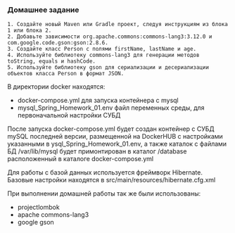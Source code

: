 ### Домашнее задание

    1. Создайте новый Maven или Gradle проект, следуя инструкциям из блока 1 или блока 2.
    2. Добавьте зависимости org.apache.commons:commons-lang3:3.12.0 и com.google.code.gson:gson:2.8.6.
    3. Создайте класс Person с полями firstName, lastName и age.
    4. Используйте библиотеку commons-lang3 для генерации методов toString, equals и hashCode.
    5. Используйте библиотеку gson для сериализации и десериализации объектов класса Person в формат JSON.


В директории docker находятся:
    
- docker-compose.yml для запуска контейнера с mysql
- mysql_Spring_Homework_01.env файл переменных среды, для первоначальной настройки СУБД

После запуска docker-compose.yml будет создан контейнер c СУБД mySQL последней версии, размещенной на DockerHUB с настройками указанными в ysql_Spring_Homework_01.env,
а также каталок с файлами БД /var/lib/mysql будет примонтирован в каталог /database расположенный в каталоге docker-compose.yml

Для работы с базой данных используется фреймворк Hibernate. Базовые настройки находятся в src/main/resources/hibernate.cfg.xml

При выполнении домашней работы так же были использованы:
- projectlombok
- apache commons-lang3
- google gson
